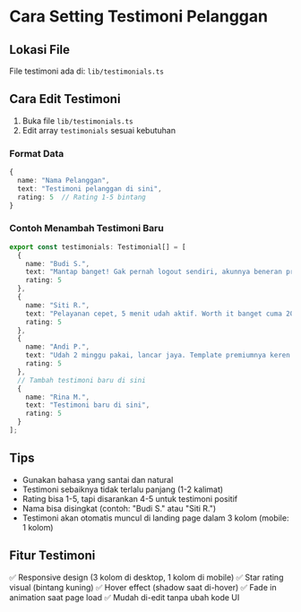 # Cara Setting Testimoni Pelanggan

## Lokasi File
File testimoni ada di: `lib/testimonials.ts`

## Cara Edit Testimoni

1. Buka file `lib/testimonials.ts`
2. Edit array `testimonials` sesuai kebutuhan

### Format Data

```typescript
{
  name: "Nama Pelanggan",
  text: "Testimoni pelanggan di sini",
  rating: 5  // Rating 1-5 bintang
}
```

### Contoh Menambah Testimoni Baru

```typescript
export const testimonials: Testimonial[] = [
  {
    name: "Budi S.",
    text: "Mantap banget! Gak pernah logout sendiri, akunnya beneran private.",
    rating: 5
  },
  {
    name: "Siti R.",
    text: "Pelayanan cepet, 5 menit udah aktif. Worth it banget cuma 20rb!",
    rating: 5
  },
  {
    name: "Andi P.",
    text: "Udah 2 minggu pakai, lancar jaya. Template premiumnya keren semua.",
    rating: 5
  },
  // Tambah testimoni baru di sini
  {
    name: "Rina M.",
    text: "Testimoni baru di sini",
    rating: 5
  }
];
```

## Tips

- Gunakan bahasa yang santai dan natural
- Testimoni sebaiknya tidak terlalu panjang (1-2 kalimat)
- Rating bisa 1-5, tapi disarankan 4-5 untuk testimoni positif
- Nama bisa disingkat (contoh: "Budi S." atau "Siti R.")
- Testimoni akan otomatis muncul di landing page dalam 3 kolom (mobile: 1 kolom)

## Fitur Testimoni

✅ Responsive design (3 kolom di desktop, 1 kolom di mobile)
✅ Star rating visual (bintang kuning)
✅ Hover effect (shadow saat di-hover)
✅ Fade in animation saat page load
✅ Mudah di-edit tanpa ubah kode UI
